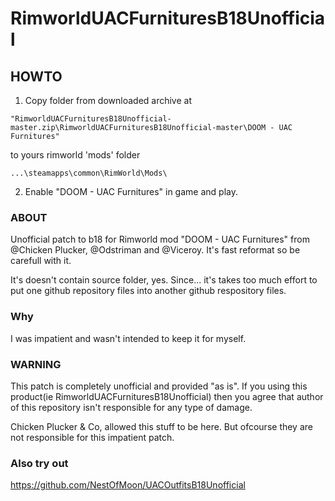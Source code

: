 # RimworldUACFurnituresB18Unofficial

## HOWTO
1. Copy folder from downloaded archive at
```
"RimworldUACFurnituresB18Unofficial-master.zip\RimworldUACFurnituresB18Unofficial-master\DOOM - UAC Furnitures"
```
to yours rimworld 'mods' folder
```
...\steamapps\common\RimWorld\Mods\
```
2. Enable "DOOM - UAC Furnitures" in game and play.

### ABOUT
Unofficial patch to b18 for Rimworld mod "DOOM - UAC Furnitures" from @Chicken Plucker, @Odstriman and @Viceroy.
It's fast reformat so be carefull with it.

It's doesn't contain source folder, yes. Since... it's takes too much effort to put one github repository files into another github respository files.

### Why
I was impatient and wasn't intended to keep it for myself.

### WARNING
This patch is completely unofficial and provided "as is". If you using this product(ie RimworldUACFurnituresB18Unofficial) then you agree that author of this repository isn't responsible for any type of damage.

Chicken Plucker & Co, allowed this stuff to be here. But ofcourse they are not responsible for this impatient patch.

### Also try out
https://github.com/NestOfMoon/UACOutfitsB18Unofficial
